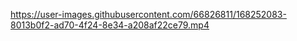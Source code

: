 

https://user-images.githubusercontent.com/66826811/168252083-8013b0f2-ad70-4f24-8e34-a208af22ce79.mp4

